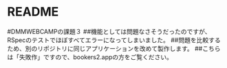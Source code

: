 # README
#DMMWEBCAMPの課題３
##機能としては問題なさそうだったのですが、RSpecのテストでほぼすべてエラーになってしまいました。
##問題を比較するため、別のリポジトリに同じアプリケーションを改めて製作します。
##こちらは「失敗作」ですので、bookers2.appの方をご覧ください。
